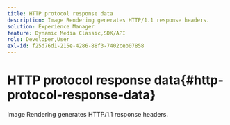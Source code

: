 ```yaml
---
title: HTTP protocol response data
description: Image Rendering generates HTTP/1.1 response headers.
solution: Experience Manager
feature: Dynamic Media Classic,SDK/API
role: Developer,User
exl-id: f25d76d1-215e-4286-88f3-7402ceb07858
---
```

# HTTP protocol response data{#http-protocol-response-data}

Image Rendering generates HTTP/1.1 response headers.
